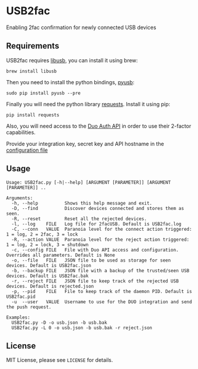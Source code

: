# USB2fac

Enabling 2fac confirmation for newly connected USB devices

## Requirements

USB2fac requires [libusb](http://libusb.info/), you can install it using brew:

```
brew install libusb
```

Then you need to install the python bindings, [pyusb](https://walac.github.io/pyusb/):

```
sudo pip install pyusb --pre
```

Finally you will need the python library [requests](http://docs.python-requests.org/). Install it using pip:

```
pip install requests
```

Also, you will need access to the [Duo Auth API](https://duo.com/docs/authapi) in order to use their 2-factor capabilities.

Provide your integration key, secret key and API hostname in the [configuration file](https://github.com/uber/usb2fac/blob/master/config.ini.example)

## Usage

```
Usage: USB2fac.py [-h|--help] [ARGUMENT [PARAMETER]] [ARGUMENT [PARAMETER]] ..

Arguments:
  -h, --help          Shows this help message and exit.
  -D, --find          Discover devices connected and stores them as seen.
  -R, --reset         Reset all the rejected devices.
  -l, --log    FILE   Log file for 2facUSB. Default is USB2fac.log
  -C, --conn   VALUE  Paranoia level for the connect action triggered: 1 = log, 2 = 2fac, 3 = lock
  -R, --action VALUE  Paranoia level for the reject action triggered: 1 = log, 2 = lock, 3 = shutdown
  -c, --config FILE   File with Duo API access and configuration. Overrides all parameters. Default is None
  -o, --file   FILE   JSON file to be used as storage for seen devices. Default is USB2fac.json
  -b, --backup FILE   JSON file with a backup of the trusted/seen USB devices. Default is USB2fac.bak
  -r, --reject FILE   JSON file to keep track of the rejected USB devices. Default is rejected.json
  -p, --pid    FILE   File to keep track of the daemon PID. Default is USB2fac.pid
  -u  --user   VALUE  Username to use for the DUO integration and send the push request.

Examples:
  USB2fac.py -D -o usb.json -b usb.bak
  USB2fac.py -L 0 -o usb.json -b usb.bak -r reject.json
```

## License

MIT License, please see `LICENSE` for details.
